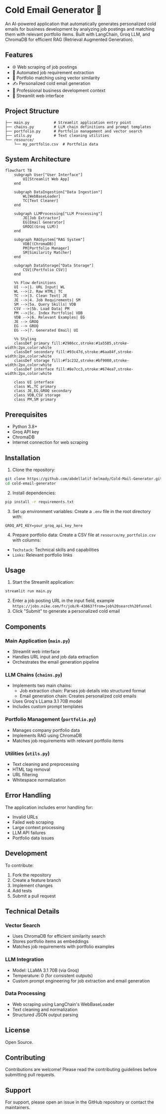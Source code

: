 # Cold Email Generator 📧

An AI-powered application that automatically generates personalized cold emails for business development by analyzing job postings and matching them with relevant portfolio items. Built with LangChain, Groq LLM, and ChromaDB for efficient RAG (Retrieval Augmented Generation).

## Features

- 🌐 Web scraping of job postings
- 🤖 Automated job requirement extraction
- 🎯 Portfolio matching using vector similarity
- ✍️ Personalized cold email generation
- 💼 Professional business development context
- 🚀 Streamlit web interface

## Project Structure

```
├── main.py           # Streamlit application entry point
├── chains.py         # LLM chain definitions and prompt templates
├── portfolio.py      # Portfolio management and vector search
├── utils.py          # Text cleaning utilities
└── resource/
    └── my_portfolio.csv  # Portfolio data
```

## System Architecture

```mermaid
flowchart TB
    subgraph User["User Interface"]
        UI[Streamlit Web App]
    end

    subgraph DataIngestion["Data Ingestion"]
        WL[WebBaseLoader]
        TC[Text Cleaner]
    end

    subgraph LLMProcessing["LLM Processing"]
        JE[Job Extractor]
        EG[Email Generator]
        GROQ[(Groq LLM)]
    end

    subgraph RAGSystem["RAG System"]
        VDB[(ChromaDB)]
        PM[Portfolio Manager]
        SM[Similarity Matcher]
    end

    subgraph DataStorage["Data Storage"]
        CSV[(Portfolio CSV)]
    end

    %% Flow definitions
    UI -->|1. URL Input| WL
    WL -->|2. Raw HTML| TC
    TC -->|3. Clean Text| JE
    JE -->|4. Job Requirements| SM
    SM -->|5a. Query Skills| VDB
    CSV -->|5b. Load Data| PM
    PM -->|5c. Index Portfolio| VDB
    VDB -->|6. Relevant Examples| EG
    JE --> GROQ
    EG --> GROQ
    EG -->|7. Generated Email| UI

    %% Styling
    classDef primary fill:#2986cc,stroke:#1a5585,stroke-width:2px,color:white
    classDef secondary fill:#93c47d,stroke:#6aa84f,stroke-width:2px,color:white
    classDef storage fill:#f1c232,stroke:#bf9000,stroke-width:2px,color:white
    classDef interface fill:#8e7cc3,stroke:#674ea7,stroke-width:2px,color:white

    class UI interface
    class WL,TC primary
    class JE,EG,GROQ secondary
    class VDB,CSV storage
    class PM,SM primary
```

## Prerequisites

- Python 3.8+
- Groq API key
- ChromaDB
- Internet connection for web scraping

## Installation

1. Clone the repository:
```bash
git clone https://github.com/abdellatif-belmady/Cold-Mail-Generator.git
cd cold-email-generator
```

2. Install dependencies:
```bash
pip install -r requirements.txt
```

3. Set up environment variables:
Create a `.env` file in the root directory with:
```
GROQ_API_KEY=your_groq_api_key_here
```

4. Prepare portfolio data:
Create a CSV file at `resource/my_portfolio.csv` with columns:
- `Techstack`: Technical skills and capabilities
- `Links`: Relevant portfolio links

## Usage

1. Start the Streamlit application:
```bash
streamlit run main.py
```

2. Enter a job posting URL in the input field, example `https://jobs.nike.com/fr/job/R-43863?from=job%20search%20funnel`
3. Click "Submit" to generate a personalized cold email

## Components

### Main Application (`main.py`)
- Streamlit web interface
- Handles URL input and job data extraction
- Orchestrates the email generation pipeline

### LLM Chains (`chains.py`)
- Implements two main chains:
  - Job extraction chain: Parses job details into structured format
  - Email generation chain: Creates personalized cold emails
- Uses Groq's LLama 3.1 70B model
- Includes custom prompt templates

### Portfolio Management (`portfolio.py`)
- Manages company portfolio data
- Implements RAG using ChromaDB
- Matches job requirements with relevant portfolio items

### Utilities (`utils.py`)
- Text cleaning and preprocessing
- HTML tag removal
- URL filtering
- Whitespace normalization

## Error Handling

The application includes error handling for:
- Invalid URLs
- Failed web scraping
- Large context processing
- LLM API failures
- Portfolio data issues

## Development

To contribute:

1. Fork the repository
2. Create a feature branch
3. Implement changes
4. Add tests
5. Submit a pull request

## Technical Details

### Vector Search
- Uses ChromaDB for efficient similarity search
- Stores portfolio items as embeddings
- Matches job requirements with portfolio examples

### LLM Integration
- Model: LLaMA 3.1 70B (via Groq)
- Temperature: 0 (for consistent outputs)
- Custom prompt engineering for job extraction and email generation

### Data Processing
- Web scraping using LangChain's WebBaseLoader
- Text cleaning and normalization
- Structured JSON output parsing

## License

Open Source.

## Contributing

Contributions are welcome! Please read the contributing guidelines before submitting pull requests.

## Support

For support, please open an issue in the GitHub repository or contact the maintainers.
